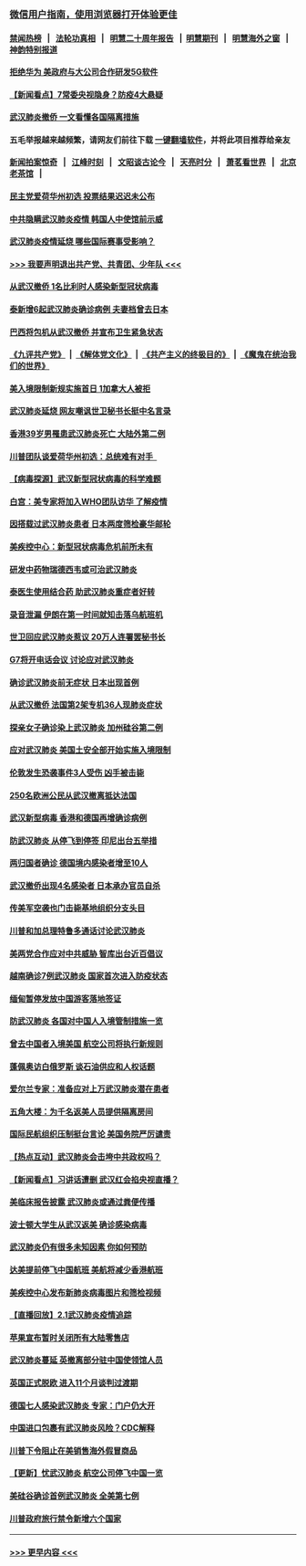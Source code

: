 ### [微信用户指南，使用浏览器打开体验更佳](https://github.com/gfw-breaker/banned-news1/blob/master/indexes/wechat-guide.md?t=0)
#### [禁闻热榜](热点新闻.md?t=0)  &nbsp;&nbsp;|&nbsp;&nbsp; [法轮功真相](https://github.com/gfw-breaker/truth/blob/master/README.md?t=0) &nbsp;&nbsp;|&nbsp;&nbsp; [明慧二十周年报告](https://github.com/gfw-breaker/mh-reports/blob/master/README.md?t=0) &nbsp;&nbsp;|&nbsp;&nbsp;[明慧期刊](https://github.com/gfw-breaker/mh-qikan) &nbsp;&nbsp;|&nbsp;&nbsp; [明慧海外之窗](https://github.com/gfw-breaker/mh-news/blob/master/README.md?t=0) &nbsp;&nbsp;|&nbsp;&nbsp; [神韵特别报道](https://github.com/gfw-breaker/mh-news/blob/master/shenyun.md?t=0)
#### [拒绝华为 美政府与大公司合作研发5G软件](../pages/nsc418/n11844625.md?t=02050633) 
#### [【新闻看点】7常委央视隐身？防疫4大悬疑](../pages/nsc418/n11844611.md?t=02050633) 
#### [武汉肺炎撤侨 一文看懂各国隔离措施](../pages/nsc418/n11844216.md?t=02050633) 
#### 五毛举报越来越频繁，请网友们前往下载 [一键翻墙软件](https://github.com/gfw-breaker/ssr-accounts)，并将此项目推荐给亲友
#### [新闻拍案惊奇](https://github.com/gfw-breaker/banned-news1/blob/master/pages/link4.md) &nbsp;&nbsp;|&nbsp;&nbsp; [江峰时刻](https://github.com/gfw-breaker/banned-news1/blob/master/pages/link4.md) &nbsp;&nbsp;|&nbsp;&nbsp; [文昭谈古论今](https://github.com/gfw-breaker/banned-news1/blob/master/pages/link4.md) &nbsp;&nbsp;|&nbsp;&nbsp; [天亮时分](https://github.com/gfw-breaker/banned-news1/blob/master/pages/link4.md) &nbsp;&nbsp;|&nbsp;&nbsp; [萧茗看世界](https://github.com/gfw-breaker/banned-news1/blob/master/pages/link4.md) &nbsp;&nbsp;|&nbsp;&nbsp; [北京老茶馆](https://github.com/gfw-breaker/banned-news1/blob/master/pages/link4.md) &nbsp;&nbsp;|&nbsp;&nbsp; 
#### [民主党爱荷华州初选 投票结果迟迟未公布](../pages/nsc418/n11844207.md?t=02050633) 
#### [中共隐瞒武汉肺炎疫情 韩国人中使馆前示威](../pages/nsc418/n11844084.md?t=02050633) 
#### [武汉肺炎疫情延烧 哪些国际赛事受影响？](../pages/nsc418/n11843958.md?t=02050633) 
#### [>>> 我要声明退出共产党、共青团、少年队 <<<](https://github.com/begood0513/goodnews/blob/master/quit/letter.md) 
#### [从武汉撤侨 1名比利时人感染新型冠状病毒](../pages/nsc418/n11843977.md?t=02050633) 
#### [泰新增6起武汉肺炎确诊病例 夫妻档曾去日本](../pages/nsc418/n11843900.md?t=02050633) 
#### [巴西将包机从武汉撤侨 并宣布卫生紧急状态](../pages/nsc418/n11843418.md?t=02050633) 
#### [《九评共产党》](https://github.com/begood0513/9ping.md/blob/master/README.md) &nbsp;|&nbsp; [《解体党文化》](../../../../jtdwh.md/blob/master/README.md)  &nbsp;|&nbsp; [《共产主义的终极目的》](../../../../gczydzjmd.md/blob/master/README.md) &nbsp;|&nbsp; [《魔鬼在统治我们的世界》](../../../../mgztzwmdsj.md/blob/master/README.md) 
#### [美入境限制新规实施首日 1加拿大人被拒](../pages/nsc418/n11843058.md?t=02050633) 
#### [武汉肺炎延烧 网友嘲讽世卫秘书长挺中名言录](../pages/nsc418/n11843056.md?t=02050633) 
#### [香港39岁男罹患武汉肺炎死亡 大陆外第二例](../pages/nsc418/n11843026.md?t=02050633) 
#### [川普团队谈爱荷华州初选：总统难有对手  ](../pages/nsc418/n11842867.md?t=02050633) 
#### [【病毒探源】武汉新型冠状病毒的科学难题](../pages/nsc418/n11842176.md?t=02050633) 
#### [白宫：美专家将加入WHO团队访华 了解疫情](../pages/nsc418/n11842198.md?t=02050633) 
#### [因搭载过武汉肺炎患者 日本两度筛检豪华邮轮](../pages/nsc418/n11842447.md?t=02050633) 
#### [美疾控中心：新型冠状病毒危机前所未有](../pages/nsc418/n11842406.md?t=02050633) 
#### [研发中药物瑞德西韦或可治武汉肺炎](../pages/nsc418/n11842100.md?t=02050633) 
#### [泰医生使用结合药 助武汉肺炎重症者好转](../pages/nsc418/n11842096.md?t=02050633) 
#### [录音泄漏 伊朗在第一时间就知击落乌航班机](../pages/nsc418/n11842002.md?t=02050633) 
#### [世卫回应武汉肺炎惹议 20万人连署罢秘书长](../pages/nsc418/n11841664.md?t=02050633) 
#### [G7将开电话会议 讨论应对武汉肺炎](../pages/nsc418/n11841658.md?t=02050633) 
#### [确诊武汉肺炎前无症状 日本出现首例](../pages/nsc418/n11841567.md?t=02050633) 
#### [从武汉撤侨 法国第2架专机36人现肺炎症状](../pages/nsc418/n11841382.md?t=02050633) 
#### [探亲女子确诊染上武汉肺炎 加州硅谷第二例](../pages/nsc418/n11839784.md?t=02050633) 
#### [应对武汉肺炎 美国土安全部开始实施入境限制](../pages/nsc418/n11839729.md?t=02050633) 
#### [伦敦发生恐袭事件3人受伤 凶手被击毙](../pages/nsc418/n11839442.md?t=02050633) 
#### [250名欧洲公民从武汉撤离抵达法国](../pages/nsc418/n11839438.md?t=02050633) 
#### [武汉新型病毒 香港和德国再增确诊病例](../pages/nsc418/n11839381.md?t=02050633) 
#### [防武汉肺炎 从停飞到停签 印尼出台五举措](../pages/nsc418/n11839282.md?t=02050633) 
#### [两归国者确诊 德国境内感染者增至10人](../pages/nsc418/n11839164.md?t=02050633) 
#### [武汉撤侨出现4名感染者 日本承办官员自杀](../pages/nsc418/n11839044.md?t=02050633) 
#### [传美军空袭也门击毙基地组织分支头目](../pages/nsc418/n11839210.md?t=02050633) 
#### [川普和加总理特鲁多通话讨论武汉肺炎](../pages/nsc418/n11839128.md?t=02050633) 
#### [美两党合作应对中共威胁 智库出台近百倡议](../pages/nsc418/n11838437.md?t=02050633) 
#### [越南确诊7例武汉肺炎 国家首次进入防疫状态](../pages/nsc418/n11838860.md?t=02050633) 
#### [缅甸暂停发放中国游客落地签证](../pages/nsc418/n11838730.md?t=02050633) 
#### [防武汉肺炎 各国对中国人入境管制措施一览](../pages/nsc418/n11838726.md?t=02050633) 
#### [曾去中国者入境美国 航空公司将执行新规则](../pages/nsc418/n11838375.md?t=02050633) 
#### [蓬佩奥访白俄罗斯 谈石油供应和人权话题](../pages/nsc418/n11838242.md?t=02050633) 
#### [爱尔兰专家：准备应对上万武汉肺炎潜在患者](../pages/nsc418/n11837978.md?t=02050633) 
#### [五角大楼：为千名返美人员提供隔离房间](../pages/nsc418/n11837831.md?t=02050633) 
#### [国际民航组织压制挺台言论 美国务院严厉谴责](../pages/nsc418/n11837791.md?t=02050633) 
#### [【热点互动】武汉肺炎会击垮中共政权吗？](../pages/nsc418/n11837779.md?t=02050633) 
#### [【新闻看点】习讲话遭删 武汉红会掐央视直播？](../pages/nsc418/n11837573.md?t=02050633) 
#### [美临床报告披露 武汉肺炎或通过粪便传播](../pages/nsc418/n11837626.md?t=02050633) 
#### [波士顿大学生从武汉返美 确诊感染病毒](../pages/nsc418/n11837580.md?t=02050633) 
#### [武汉肺炎仍有很多未知因素 你如何预防](../pages/nsc418/n11837666.md?t=02050633) 
#### [达美提前停飞中国航班 美航将减少香港航班](../pages/nsc418/n11837649.md?t=02050633) 
#### [美疾控中心发布新肺炎病毒图片和筛检视频](../pages/nsc418/n11837491.md?t=02050633) 
#### [【直播回放】2.1武汉肺炎疫情追踪](../pages/nsc418/n11837232.md?t=02050633) 
#### [苹果宣布暂时关闭所有大陆零售店](../pages/nsc418/n11837097.md?t=02050633) 
#### [武汉肺炎蔓延 英撤离部分驻中国使领馆人员](../pages/nsc418/n11837061.md?t=02050633) 
#### [英国正式脱欧 进入11个月谈判过渡期](../pages/nsc418/n11836911.md?t=02050633) 
#### [德国七人感染武汉肺炎 专家：门户仍大开](../pages/nsc418/n11836344.md?t=02050633) 
#### [中国进口包裹有武汉肺炎风险？CDC解释](../pages/nsc418/n11836321.md?t=02050633) 
#### [川普下令阻止在美销售海外假冒商品](../pages/nsc418/n11836261.md?t=02050633) 
#### [【更新】忧武汉肺炎 航空公司停飞中国一览](../pages/nsc418/n11835931.md?t=02050633) 
#### [美硅谷确诊首例武汉肺炎 全美第七例](../pages/nsc418/n11836093.md?t=02050633) 
#### [川普政府旅行禁令新增六个国家](../pages/nsc418/n11836083.md?t=02050633) 

----
#### [ >>> 更早内容 <<< ](../indexes/nsc418-earlier.md)
